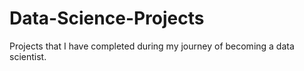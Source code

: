 # Data-Science-Projects

Projects that I have completed during my journey of becoming a data scientist.
